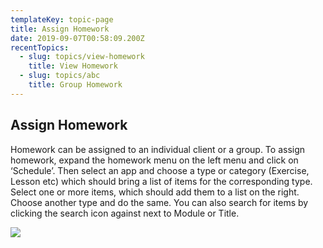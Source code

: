 ```yaml
---
templateKey: topic-page
title: Assign Homework
date: 2019-09-07T00:58:09.200Z
recentTopics:
  - slug: topics/view-homework
    title: View Homework
  - slug: topics/abc
    title: Group Homework
---
```

## Assign Homework

Homework can be assigned to an individual client or a group. To assign homework, expand the homework menu on the left menu and click on ‘Schedule’. Then select an app and choose a type or category (Exercise, Lesson etc) which should bring a list of items for the corresponding type. Select one or more items, which should add them to a list on the right. Choose another type and do the same. You can also search for items by clicking the search icon against next to Module or Title.

![](/img/home_work_client.png)
